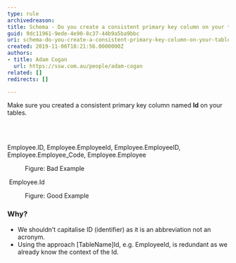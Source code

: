 ```yaml
---
type: rule
archivedreason: 
title: Schema - Do you create a consistent primary key column on your tables?
guid: 9dc11961-9ede-4e90-8c37-44b9a5ba9bbc
uri: schema-do-you-create-a-consistent-primary-key-column-on-your-tables
created: 2019-11-06T18:21:56.0000000Z
authors:
- title: Adam Cogan
  url: https://ssw.com.au/people/adam-cogan
related: []
redirects: []

---
```



<p class="ssw15-rteElement-P">​Make sure you created a consistent primary key column named <strong>Id</strong> on your tables.<br></p>
<br><excerpt class='endintro'></excerpt><br>
<p class="ssw15-rteElement-CodeArea">Employee.ID, Employee.EmployeeId, Employee.EmployeeID, Employee.Employee_Code, Employee.Employee<br></p><dd class="ssw15-rteElement-FigureBad">Figure&#58; Bad Example​​​<br></dd><p class="ssw15-rteElement-CodeArea">​ Employee.Id<br></p><dd class="ssw15-rteElement-FigureGood">Figure&#58; Good Example<br></dd><h3 class="ssw15-rteElement-H3">​​​Why?<br></h3><p class="ssw15-rteElement-P"></p><ul><li>​We shouldn’t capitalise ID (identifier) as it is an abbreviation not an acronym.</li><li>​Using the a​pproach [TableName]Id, e.g. EmployeeId, is redundant as we already know the context of the Id.​<br></li></ul><p></p>


